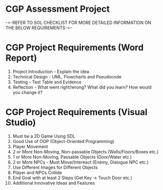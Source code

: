 # CGP Assessment Project
-=-REFER TO SOL CHECKLIST FOR MORE DETAILED INFORMATION ON THE BELOW REQUIREMENTS-=-

# CGP Project Requirements (Word Report)
1. Project Introduction - Explain the idea
2. Technical Design - UML, Flowcharts and Pseudocode
3. Testing - Test Table and Evidence
4. Reflection - What went right/wrong? What did you learn? How would you change it?

# CGP Project Requirements (Visual Studio)
1. Must be a 2D Game Using SDL
2. Good Use of OOP (Object-Oriented Programming)
3. Player Movement
4. 2 or More Non-Moving, Non-passable Objects (Walls/Floors/Boxes etc.)
5. 1 or More Non-Moving, Passable Objects (Door/Water etc.)
6. 2 or More NPCs - Must Move/Intereact (Enemy, Dialogue NPC etc.)
7. Use Different Images for Different Objects
8. Player and NPCs Collide
9. End Goal with at least 2 Steps (Get Key -> Touch Door etc.)
10. Additional Innovative Ideas and Features
